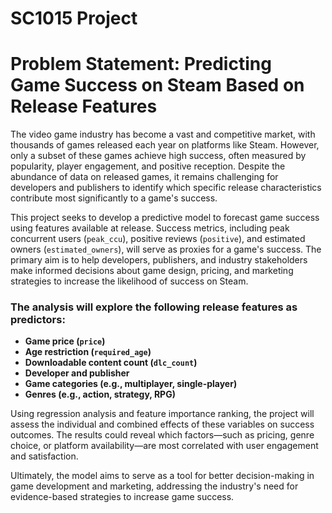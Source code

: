 # SC1015 Project

# Problem Statement: Predicting Game Success on Steam Based on Release Features

The video game industry has become a vast and competitive market, with thousands of games released each year on platforms like Steam. However, only a subset of these games achieve high success, often measured by popularity, player engagement, and positive reception. Despite the abundance of data on released games, it remains challenging for developers and publishers to identify which specific release characteristics contribute most significantly to a game's success.

This project seeks to develop a predictive model to forecast game success using features available at release. Success metrics, including peak concurrent users (`peak_ccu`), positive reviews (`positive`), and estimated owners (`estimated_owners`), will serve as proxies for a game's success. The primary aim is to help developers, publishers, and industry stakeholders make informed decisions about game design, pricing, and marketing strategies to increase the likelihood of success on Steam.

### The analysis will explore the following release features as predictors:
- **Game price (`price`)**
- **Age restriction (`required_age`)**
- **Downloadable content count (`dlc_count`)**
- **Developer and publisher**
- **Game categories (e.g., multiplayer, single-player)**
- **Genres (e.g., action, strategy, RPG)**

Using regression analysis and feature importance ranking, the project will assess the individual and combined effects of these variables on success outcomes. The results could reveal which factors—such as pricing, genre choice, or platform availability—are most correlated with user engagement and satisfaction. 

Ultimately, the model aims to serve as a tool for better decision-making in game development and marketing, addressing the industry's need for evidence-based strategies to increase game success.

